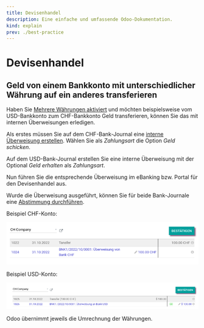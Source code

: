 ```yaml
---
title: Devisenhandel
description: Eine einfache und umfassende Odoo-Dokumentation.
kind: explain
prev: ./best-practice
---
```


# Devisenhandel

## Geld von einem Bankkonto mit unterschiedlicher Währung auf ein anderes transferieren

Haben Sie [Mehrere Währungen aktiviert](Accounting%20Multicurrency.md#Mehrere%20Währungen%20aktivieren) und möchten beispielsweise vom USD-Bankkonto zum CHF-Bankkonto Geld transferieren, können Sie das mit internen Überweisungen erledigen.

Als erstes müssen Sie auf dem CHF-Bank-Journal eine [interne Überweisung erstellen](Accounting%20Finance.md#Interne%20Überweisung%20erstellen). Wählen Sie als _Zahlungsart_ die Option _Geld schicken_.

Auf dem USD-Bank-Journal erstellen Sie eine interne Überweisung mit der Optional _Geld erhalten_ als _Zahlungsart_.

Nun führen Sie die entsprechende Überweisung im eBanking bzw. Portal für den Devisenhandel aus.

Wurde die Überweisung ausgeführt, können Sie für beide Bank-Journale eine [Abstimmung durchführen](Accounting%20Reconcile.md#Abstimmung%20durchführen).

Beispiel CHF-Konto:

![](attachments/Best%20Practice%20Devisenhandel%20Abstimmung%20CHF.png)

Beispiel USD-Konto:

![](attachments/Best%20Practice%20Devisenhandel%20Abstimmung%20USD.png)

Odoo übernimmt jeweils die Umrechnung der Währungen.
